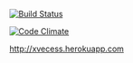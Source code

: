  [![Build Status](https://travis-ci.org/Xvecess/xvecess.svg?branch=first)](https://travis-ci.org/Xvecess/xvecess)

 [![Code Climate](https://codeclimate.com/github/Xvecess/xvecess/badges/gpa.svg)](https://codeclimate.com/github/Xvecess/xvecess)

 http://xvecess.herokuapp.com